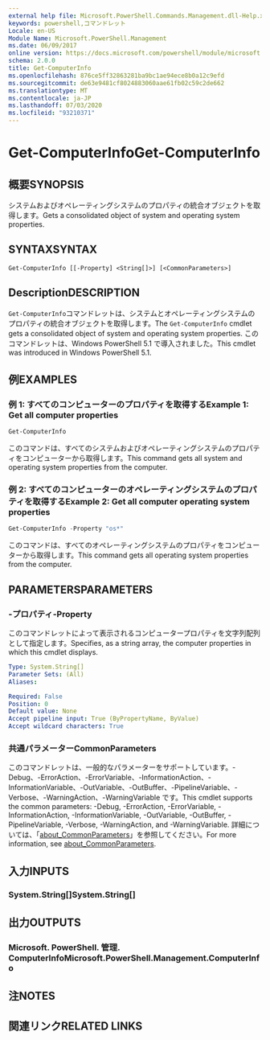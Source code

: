 ```yaml
---
external help file: Microsoft.PowerShell.Commands.Management.dll-Help.xml
keywords: powershell,コマンドレット
Locale: en-US
Module Name: Microsoft.PowerShell.Management
ms.date: 06/09/2017
online version: https://docs.microsoft.com/powershell/module/microsoft.powershell.management/get-computerinfo?view=powershell-7&WT.mc_id=ps-gethelp
schema: 2.0.0
title: Get-ComputerInfo
ms.openlocfilehash: 876ce5ff32863281ba9bc1ae94ece8b0a12c9efd
ms.sourcegitcommit: de63e9481cf8024883060aae61fb02c59c2de662
ms.translationtype: MT
ms.contentlocale: ja-JP
ms.lasthandoff: 07/03/2020
ms.locfileid: "93210371"
---
```

# <span data-ttu-id="47c8f-103">Get-ComputerInfo</span><span class="sxs-lookup"><span data-stu-id="47c8f-103">Get-ComputerInfo</span></span>

## <span data-ttu-id="47c8f-104">概要</span><span class="sxs-lookup"><span data-stu-id="47c8f-104">SYNOPSIS</span></span>
<span data-ttu-id="47c8f-105">システムおよびオペレーティングシステムのプロパティの統合オブジェクトを取得します。</span><span class="sxs-lookup"><span data-stu-id="47c8f-105">Gets a consolidated object of system and operating system properties.</span></span>

## <span data-ttu-id="47c8f-106">SYNTAX</span><span class="sxs-lookup"><span data-stu-id="47c8f-106">SYNTAX</span></span>

```
Get-ComputerInfo [[-Property] <String[]>] [<CommonParameters>]
```

## <span data-ttu-id="47c8f-107">Description</span><span class="sxs-lookup"><span data-stu-id="47c8f-107">DESCRIPTION</span></span>

<span data-ttu-id="47c8f-108">`Get-ComputerInfo`コマンドレットは、システムとオペレーティングシステムのプロパティの統合オブジェクトを取得します。</span><span class="sxs-lookup"><span data-stu-id="47c8f-108">The `Get-ComputerInfo` cmdlet gets a consolidated object of system and operating system properties.</span></span>
<span data-ttu-id="47c8f-109">このコマンドレットは、Windows PowerShell 5.1 で導入されました。</span><span class="sxs-lookup"><span data-stu-id="47c8f-109">This cmdlet was introduced in Windows PowerShell 5.1.</span></span>

## <span data-ttu-id="47c8f-110">例</span><span class="sxs-lookup"><span data-stu-id="47c8f-110">EXAMPLES</span></span>

### <span data-ttu-id="47c8f-111">例 1: すべてのコンピューターのプロパティを取得する</span><span class="sxs-lookup"><span data-stu-id="47c8f-111">Example 1: Get all computer properties</span></span>

```powershell
Get-ComputerInfo
```

<span data-ttu-id="47c8f-112">このコマンドは、すべてのシステムおよびオペレーティングシステムのプロパティをコンピューターから取得します。</span><span class="sxs-lookup"><span data-stu-id="47c8f-112">This command gets all system and operating system properties from the computer.</span></span>

### <span data-ttu-id="47c8f-113">例 2: すべてのコンピューターのオペレーティングシステムのプロパティを取得する</span><span class="sxs-lookup"><span data-stu-id="47c8f-113">Example 2: Get all computer operating system properties</span></span>

```powershell
Get-ComputerInfo -Property "os*"
```

<span data-ttu-id="47c8f-114">このコマンドは、すべてのオペレーティングシステムのプロパティをコンピューターから取得します。</span><span class="sxs-lookup"><span data-stu-id="47c8f-114">This command gets all operating system properties from the computer.</span></span>

## <span data-ttu-id="47c8f-115">PARAMETERS</span><span class="sxs-lookup"><span data-stu-id="47c8f-115">PARAMETERS</span></span>

### <span data-ttu-id="47c8f-116">-プロパティ</span><span class="sxs-lookup"><span data-stu-id="47c8f-116">-Property</span></span>

<span data-ttu-id="47c8f-117">このコマンドレットによって表示されるコンピュータープロパティを文字列配列として指定します。</span><span class="sxs-lookup"><span data-stu-id="47c8f-117">Specifies, as a string array, the computer properties in which this cmdlet displays.</span></span>

```yaml
Type: System.String[]
Parameter Sets: (All)
Aliases:

Required: False
Position: 0
Default value: None
Accept pipeline input: True (ByPropertyName, ByValue)
Accept wildcard characters: True
```

### <span data-ttu-id="47c8f-118">共通パラメーター</span><span class="sxs-lookup"><span data-stu-id="47c8f-118">CommonParameters</span></span>

<span data-ttu-id="47c8f-119">このコマンドレットは、一般的なパラメーターをサポートしています。-Debug、-ErrorAction、-ErrorVariable、-InformationAction、-InformationVariable、-OutVariable、-OutBuffer、-PipelineVariable、-Verbose、-WarningAction、-WarningVariable です。</span><span class="sxs-lookup"><span data-stu-id="47c8f-119">This cmdlet supports the common parameters: -Debug, -ErrorAction, -ErrorVariable, -InformationAction, -InformationVariable, -OutVariable, -OutBuffer, -PipelineVariable, -Verbose, -WarningAction, and -WarningVariable.</span></span> <span data-ttu-id="47c8f-120">詳細については、「[about_CommonParameters](../Microsoft.PowerShell.Core/About/about_CommonParameters.md)」を参照してください。</span><span class="sxs-lookup"><span data-stu-id="47c8f-120">For more information, see [about_CommonParameters](../Microsoft.PowerShell.Core/About/about_CommonParameters.md).</span></span>

## <span data-ttu-id="47c8f-121">入力</span><span class="sxs-lookup"><span data-stu-id="47c8f-121">INPUTS</span></span>

### <span data-ttu-id="47c8f-122">System.String[]</span><span class="sxs-lookup"><span data-stu-id="47c8f-122">System.String[]</span></span>

## <span data-ttu-id="47c8f-123">出力</span><span class="sxs-lookup"><span data-stu-id="47c8f-123">OUTPUTS</span></span>

### <span data-ttu-id="47c8f-124">Microsoft. PowerShell. 管理. ComputerInfo</span><span class="sxs-lookup"><span data-stu-id="47c8f-124">Microsoft.PowerShell.Management.ComputerInfo</span></span>

## <span data-ttu-id="47c8f-125">注</span><span class="sxs-lookup"><span data-stu-id="47c8f-125">NOTES</span></span>

## <span data-ttu-id="47c8f-126">関連リンク</span><span class="sxs-lookup"><span data-stu-id="47c8f-126">RELATED LINKS</span></span>
